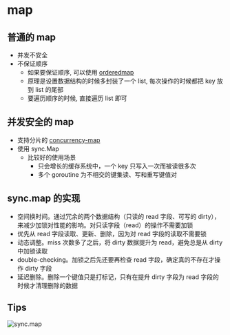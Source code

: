 # map

## 普通的 map

- 并发不安全
- 不保证顺序
  - 如果要保证顺序, 可以使用 [orderedmap](https://github.com/elliotchance/orderedmap)
  - 原理是设置数据结构的时候多封装了一个 list, 每次操作的时候都把 key 放到 list 的尾部
  - 要遍历顺序的时候, 直接遍历 list 即可

## 并发安全的 map

- 支持分片的 [concurrency-map](https://github.com/orcaman/concurrent-map)
- 使用 sync.Map
  - 比较好的使用场景
    - 只会增长的缓存系统中，一个 key 只写入一次而被读很多次
    - 多个 goroutine 为不相交的键集读、写和重写键值对

## sync.map 的实现

- 空间换时间。通过冗余的两个数据结构（只读的 read 字段、可写的 dirty），来减少加锁对性能的影响。对只读字段（read）的操作不需要加锁
- 优先从 read 字段读取、更新、删除，因为对 read 字段的读取不需要锁
- 动态调整。miss 次数多了之后，将 dirty 数据提升为 read，避免总是从 dirty 中加锁读取
- double-checking。加锁之后先还要再检查 read 字段，确定真的不存在才操作 dirty 字段
- 延迟删除。删除一个键值只是打标记，只有在提升 dirty 字段为 read 字段的时候才清理删除的数据

## Tips

![sync.map](https://static001.geekbang.org/resource/image/a8/03/a80408a137b13f934b0dd6f2b6c5cc03.jpg?wh=2250*1771)
